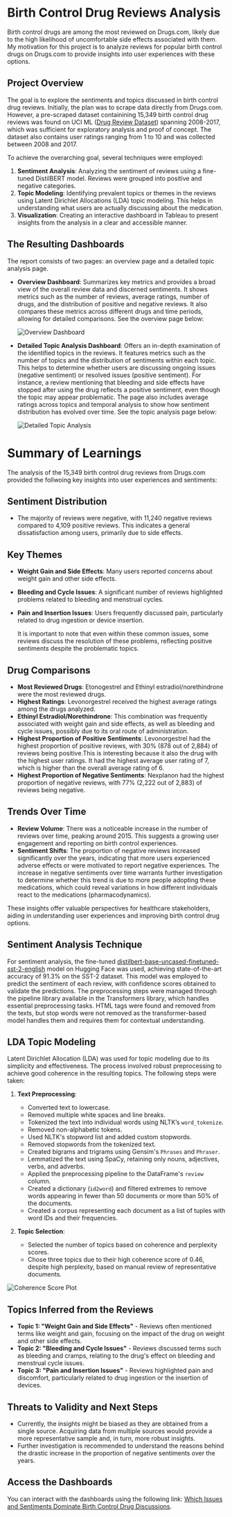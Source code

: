# Birth Control Drug Reviews Analysis

Birth control drugs are among the most reviewed on Drugs.com, likely due to the high likelihood of uncomfortable side effects associated with them. My motivation for this project is to analyze reviews for popular birth control drugs on Drugs.com to provide insights into user experiences with these options.

## Project Overview

The goal is to explore the sentiments and topics discussed in birth control drug reviews. Initially, the plan was to scrape data directly from Drugs.com. However, a pre-scraped dataset containining 15,349 birth control drug reviews was found on UCI ML ([Drug Review Dataset](https://archive.ics.uci.edu/dataset/462/drug+review+dataset+drugs+com)) spanning 2008-2017, which was sufficient for exploratory analysis and proof of concept. The dataset also contains user ratings ranging from 1 to 10 and was collected between 2008 and 2017.

To achieve the overarching goal, several techniques were employed:

1. **Sentiment Analysis**: Analyzing the sentiment of reviews using a fine-tuned DistilBERT model. Reviews were grouped into positive and negative categories.
2. **Topic Modeling**: Identifying prevalent topics or themes in the reviews using Latent Dirichlet Allocations (LDA) topic modeling. This helps in understanding what users are actually discussing about the medication.
3. **Visualization**: Creating an interactive dashboard in Tableau to present insights from the analysis in a clear and accessible manner.

## The Resulting Dashboards

The report consists of two pages: an overview page and a detailed topic analysis page.

- **Overview Dashboard**: Summarizes key metrics and provides a broad view of the overall review data and discerned sentiments. It shows metrics such as the number of reviews, average ratings, number of drugs, and the distribution of positive and negative reviews. It also compares these metrics across different drugs and time periods, allowing for detailed comparisons. See the overview page below:

  ![Overview Dashboard](Images/db1.png)

- **Detailed Topic Analysis Dashboard**: Offers an in-depth examination of the identified topics in the reviews. It features metrics such as the number of topics and the distribution of sentiments within each topic. This helps to determine whether users are discussing ongoing issues (negative sentiment) or resolved issues (positive sentiment). For instance, a review mentioning that bleeding and side effects have stopped after using the drug reflects a positive sentiment, even though the topic may appear problematic. The page also includes average ratings across topics and temporal analysis to show how sentiment distribution has evolved over time. See the topic analysis page below:

  ![Detailed Topic Analysis](Images/db2.png)

# Summary of Learnings

The analysis of the 15,349 birth control drug reviews from Drugs.com provided the follwoing key insights into user experiences and sentiments:

## Sentiment Distribution

- The majority of reviews were negative, with 11,240 negative reviews compared to 4,109 positive reviews. This indicates a general dissatisfaction among users, primarily due to side effects.

## Key Themes

- **Weight Gain and Side Effects**: Many users reported concerns about weight gain and other side effects.
- **Bleeding and Cycle Issues**: A significant number of reviews highlighted problems related to bleeding and menstrual cycles.
- **Pain and Insertion Issues**: Users frequently discussed pain, particularly related to drug ingestion or device insertion.

  It is important to note that even within these common issues, some reviews discuss the resolution of these problems, reflecting positive sentiments despite the problematic topics.

## Drug Comparisons

- **Most Reviewed Drugs**: Etonogestrel and Ethinyl estradiol/norethindrone were the most reviewed drugs.
- **Highest Ratings**: Levonorgestrel received the highest average ratings among the drugs analyzed.
- **Ethinyl Estradiol/Norethindrone**: This combination was frequently associated with weight gain and side effects, as well as bleeding and cycle issues, possibly due to its oral route of administration.
- **Highest Proportion of Positive Sentiments**: Levonorgestrel had the highest proportion of positive reviews, with 30% (878 out of 2,884) of reviews being positive.This is interesting because it also the drug with the highest user ratings. It had the highest average user rating of 7, which is higher than the overall average rating of 6.
- **Highest Proportion of Negative Sentiments**: Nexplanon had the highest proportion of negative reviews, with 77% (2,222 out of 2,883) of reviews being negative.

## Trends Over Time

- **Review Volume**: There was a noticeable increase in the number of reviews over time, peaking around 2015. This suggests a growing user engagement and reporting on birth control experiences.
- **Sentiment Shifts**: The proportion of negative reviews increased significantly over the years, indicating that more users experienced adverse effects or were motivated to report negative experiences. The increase in negative sentiments over time warrants further investigation to determine whether this trend is due to more people adopting these medications, which could reveal variations in how different individuals react to the medications (pharmacodynamics).

These insights offer valuable perspectives for healthcare stakeholders, aiding in understanding user experiences and improving birth control drug options.


## Sentiment Analysis Technique

For sentiment analysis, the fine-tuned [distilbert-base-uncased-finetuned-sst-2-english](https://huggingface.co/distilbert/distilbert-base-uncased-finetuned-sst-2-english) model on Hugging Face was used, achieving state-of-the-art accuracy of 91.3% on the SST-2 dataset. This model was employed to predict the sentiment of each review, with confidence scores obtained to validate the predictions. The preprocessing steps were managed through the pipeline library available in the Transformers library, which handles essential preprocessing tasks. HTML tags were found and removed from the texts, but stop words were not removed as the transformer-based model handles them and requires them for contextual understanding.

## LDA Topic Modeling

Latent Dirichlet Allocation (LDA) was used for topic modeling due to its simplicity and effectiveness. The process involved robust preprocessing to achieve good coherence in the resulting topics. The following steps were taken:

1. **Text Preprocessing**:
   - Converted text to lowercase.
   - Removed multiple white spaces and line breaks.
   - Tokenized the text into individual words using NLTK’s `word_tokenize`.
   - Removed non-alphabetic tokens.
   - Used NLTK's stopword list and added custom stopwords.
   - Removed stopwords from the tokenized text.
   - Created bigrams and trigrams using Gensim's `Phrases` and `Phraser`.
   - Lemmatized the text using SpaCy, retaining only nouns, adjectives, verbs, and adverbs.
   - Applied the preprocessing pipeline to the DataFrame's `review` column.
   - Created a dictionary (`id2word`) and filtered extremes to remove words appearing in fewer than 50 documents or more than 50% of the documents.
   - Created a corpus representing each document as a list of tuples with word IDs and their frequencies.

2. **Topic Selection**:
   - Selected the number of topics based on coherence and perplexity scores.
   - Chose three topics due to their high coherence score of 0.46, despite high perplexity, based on manual review of representative documents.

  ![Coherence Score Plot](Images/Cs.png)

## Topics Inferred from the Reviews

- **Topic 1: "Weight Gain and Side Effects"** - Reviews often mentioned terms like weight and gain, focusing on the impact of the drug on weight and other side effects.
- **Topic 2: "Bleeding and Cycle Issues"** - Reviews discussed terms such as bleeding and cramps, relating to the drug's effect on bleeding and menstrual cycle issues.
- **Topic 3: "Pain and Insertion Issues"** - Reviews highlighted pain and discomfort, particularly related to drug ingestion or the insertion of devices.

## Threats to Validity and Next Steps

- Currently, the insights might be biased as they are obtained from a single source. Acquiring data from multiple sources would provide a more representative sample and, in turn, more robust insights. 
- Further investigation is recommended to understand the reasons behind the drastic increase in the proportion of negative sentiments over the years.

## Access the Dashboards
You can interact with the dashboards using the following link: [Which Issues and Sentiments Dominate Birth Control Drug Discussions](https://public.tableau.com/views/WhichIssuesandSentimentsDominateBirthControlDrugDiscussions/Overview?:language=en-US&:sid=&:redirect=auth&:display_count=n&:origin=viz_share_link).

